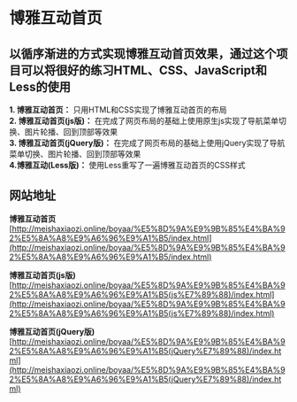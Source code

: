 # 博雅互动首页

## **以循序渐进的方式实现博雅互动首页效果，通过这个项目可以将很好的练习HTML、CSS、JavaScript和Less的使用**
**1. 博雅互动首页：** 只用HTML和CSS实现了博雅互动首页的布局  
**2. 博雅互动首页(js版)：** 在完成了网页布局的基础上使用原生js实现了导航菜单切换、图片轮播、回到顶部等效果  
**3. 博雅互动首页(jQuery版)：** 在完成了网页布局的基础上使用jQuery实现了导航菜单切换、图片轮播、回到顶部等效果  
**4.博雅互动(Less版)：** 使用Less重写了一遍博雅互动首页的CSS样式

## **网站地址**
**博雅互动首页**
 [http://meishaxiaozi.online/boyaa/%E5%8D%9A%E9%9B%85%E4%BA%92%E5%8A%A8%E9%A6%96%E9%A1%B5/index.html](http://meishaxiaozi.online/boyaa/%E5%8D%9A%E9%9B%85%E4%BA%92%E5%8A%A8%E9%A6%96%E9%A1%B5/index.html)

**博雅互动首页(js版)** 
[http://meishaxiaozi.online/boyaa/%E5%8D%9A%E9%9B%85%E4%BA%92%E5%8A%A8%E9%A6%96%E9%A1%B5(js%E7%89%88)/index.html](http://meishaxiaozi.online/boyaa/%E5%8D%9A%E9%9B%85%E4%BA%92%E5%8A%A8%E9%A6%96%E9%A1%B5(js%E7%89%88)/index.html)

**博雅互动首页(jQuery版)**  
[http://meishaxiaozi.online/boyaa/%E5%8D%9A%E9%9B%85%E4%BA%92%E5%8A%A8%E9%A6%96%E9%A1%B5(jQuery%E7%89%88)/index.html](http://meishaxiaozi.online/boyaa/%E5%8D%9A%E9%9B%85%E4%BA%92%E5%8A%A8%E9%A6%96%E9%A1%B5(jQuery%E7%89%88)/index.html)
